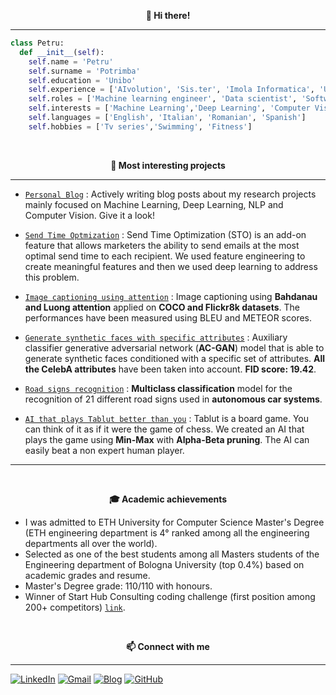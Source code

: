 <p align="center" style="font-weight:bold"> 👋 <b>Hi there!</b> <p>

---

```python
class Petru:
  def __init__(self):
    self.name = 'Petru'
    self.surname = 'Potrimba'
    self.education = 'Unibo'
    self.experience = ['AIvolution', 'Sis.ter', 'Imola Informatica', 'Unibo']
    self.roles = ['Machine learning engineer', 'Data scientist', 'Software engineer']
    self.interests = ['Machine Learning','Deep Learning', 'Computer Vision', 'NLP', 'Competitive Programming']
    self.languages = ['English', 'Italian', 'Romanian', 'Spanish']
    self.hobbies = ['Tv series','Swimming', 'Fitness']
```

<br />
<p align="center" style="font-weight:bold"> 🔨 <b> Most interesting projects </b> <p>

---

* [`Personal Blog`](https://potrimba.altervista.org/index.php) : Actively writing blog posts about my research projects mainly focused on Machine Learning, Deep Learning, NLP and Computer Vision. Give it a look!

* [`Send Time Optmization`](https://github.com/pptr3/send-time-optimization) : Send Time Optimization (STO) is an add-on feature that allows marketers the ability to send emails at the most optimal send time to each recipient. We used feature engineering to create meaningful features and then we used deep learning to address this problem.
  
* [`Image captioning using attention`](https://github.com/pptr3/image-captioning-keras) : Image captioning using **Bahdanau and Luong attention** applied on **COCO and Flickr8k datasets**. The performances have been measured using BLEU and METEOR scores.
  
* [`Generate synthetic faces with specific attributes`](https://github.com/pptr3/face-generation-gan-keras) : Auxiliary classifier generative adversarial network (**AC-GAN**) model that is able to generate synthetic faces conditioned with a specific set of attributes. **All the CelebA attributes** have been taken into account. **FID score: 19.42**.
  
* [`Road signs recognition`](https://github.com/pptr3/road-sings-recognition-pytorch) : **Multiclass classification** model for the recognition of 21 different road signs used in **autonomous car systems**.
  
* [`AI that plays Tablut better than you`](https://github.com/pptr3/TablutAI) : Tablut is a board game. You can think of it as if it were the game of chess. We created an AI that plays the game using **Min-Max** with **Alpha-Beta pruning**. The AI can easily beat a non expert human player.
  

---

  
<br />
<p align="center" style="font-weight:bold"> 🎓 <b> Academic achievements </b> <p>
  
 * I was admitted to ETH University for Computer Science Master's Degree (ETH engineering department is 4° ranked among all the engineering departments all over the world).
 * Selected as one of the best students among all Masters students of the Engineering department of Bologna University (top 0.4%) based on academic grades and resume.
 * Master's Degree grade: 110/110 with honours.
 * Winner of Start Hub Consulting coding challenge (first position among 200+ competitors) [`link`]([https://github.com/pptr3/TablutAI](https://www.linkedin.com/feed/update/urn:li:activity:6922178181105864704/)).
  
<br />
<p align="center" style="font-weight:bold"> 📫 <b>Connect with me</b> <p>

---

[![LinkedIn](https://img.shields.io/badge/linkedin-%230077B5.svg?style=for-the-badge&logo=linkedin&logoColor=white)](https://www.linkedin.com/in/petru-potrimba-a065a0137/)
[![Gmail](https://img.shields.io/badge/Gmail-D14836?style=for-the-badge&logo=gmail&logoColor=white)](mailto:ppotrimba@gmail.com)
[![Blog](https://img.shields.io/badge/Blogger-FF5722?style=for-the-badge&logo=blogger&logoColor=white)](https://potrimba.altervista.org/)
[![GitHub](https://img.shields.io/badge/github-%23121011.svg?style=for-the-badge&logo=github&logoColor=white)](https://github.com/pptr3)
